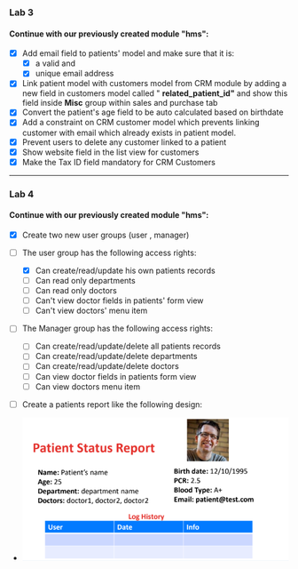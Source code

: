 
### Lab 3
#### Continue with our previously created module "hms":

- [x]  Add email field to patients' model and make sure that it is:
   - [x]  a valid and
   - [x]  unique email address
- [x]  Link patient model with customers model from CRM module by adding a new field in customers model called "
  **related_patient_id"** and show this field inside **Misc** group within sales and purchase tab
- [x]  Convert the patient's age field to be auto calculated based on birthdate
- [x]  Add a constraint on CRM customer model which prevents linking customer with email which already exists in patient
  model.
- [x]  Prevent users to delete any customer linked to a patient
- [x] Show website field in the list view for customers
- [x]  Make the Tax ID field mandatory for CRM Customers
___

### Lab 4
#### Continue with our previously created module "hms":

- [x]  Create two new user groups (user , manager)

- [ ]  The user group has the following access rights:
    - [x]  Can create/read/update his own patients records
    - [ ]  Can read only departments
    - [ ]  Can read only doctors
    - [ ]  Can't view doctor fields in patients' form view
    - [ ]  Can't view doctors' menu item
   
- [ ]  The Manager group has the following access rights:
    - [ ]  Can create/read/update/delete all patients records
    - [ ]  Can create/read/update/delete departments
    - [ ]  Can create/read/update/delete doctors
    - [ ]  Can view doctor fields in patients form view
    - [ ]  Can view doctors menu item
   
- [ ]  Create a patients report like the following design:
- ![img.png](img.png)